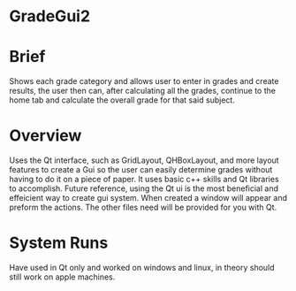 # GradeGui2

# Brief
Shows each grade category and allows user to enter in grades and create results, the user then can, after calculating all the grades, continue to the home tab and calculate the overall grade for that said subject.

# Overview
Uses the Qt interface, such as GridLayout, QHBoxLayout, and more layout features to create a Gui so the user can easily determine grades without having to do it on a piece of paper. It uses basic c++ skills and Qt libraries to accomplish. Future reference, using the Qt ui is the most beneficial and effeicient way to create gui system. When created a window will appear and preform the actions. The other files need will be provided for you with Qt.

# System Runs
Have used in Qt only and worked on windows and linux, in theory should still work on apple machines.
